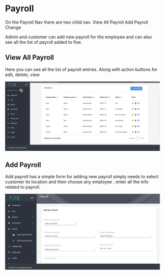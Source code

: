 # Payroll

On the Payroll Nav there are two child nav. 
View All Payroll
Add Payroll Change

Admin and customer can add new payroll for the employee and can also see all the list of payroll added to fixe.

## View All Payroll ##
Here you can see all the list of payroll entries. Along with action buttons for edit, delete, view

![viewpayrolllist](./_media/viewpayrolllist.png)

## Add Payroll ##
Add payroll has a simple form for adding new payroll simply needs to select customer its location and then choose any employee , enter all the info related to payroll.

![addPayroll](./_media/addPayroll.png)
